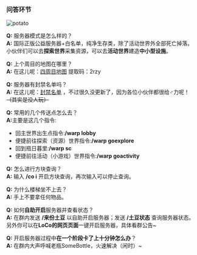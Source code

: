 ### 问答环节  

![potato](https://ae02.alicdn.com/kf/H6212ca90ea024b4784c571cc7d823ce1h.jpg)  

**Q:** 服务器模式是怎么样的？  
**A:** 国际正版公益服务器+白名单，纯净生存类，除了活动世界外全部死亡掉落。小伙伴们可以去**探索世界**采集资源，可以去**活动世界**建造**中小型设施**。  

**Q:** 上个周目的地图在哪里？  
**A:** 在这儿呢：[四周目地图](https://pan.baidu.com/s/1Ox_EPmQu2wNZVQbYg_Nv2Q) 提取码：2rzy  

**Q:** 服务器有封禁名单吗？  
**A:** 在这儿呢：[封禁名单](https://shimo.im/doc/ASQZK52LZqcRi1Mq?r=OR4O8R/) ，不过很久没更新了，因为各位小伙伴都很给♂力呢！~~（其实是没人玩）~~  

<p style='margin-bottom:0'><strong>Q:</strong> 常用的几个传送点怎么去？<br><strong>A:</strong>主要是这几个指令:</p>   

* 回主世界出生点指令:**/warp lobby**  
* 便捷前往探索（资源）世界指令:**/warp goexplore**  
* 回到瓶日暮里:**/warp sc**  
* 便捷前往活动（小游戏）世界指令:**/warp goactivity**  

**Q:** 怎么进行方块查询？  
**A:** 输入 **/co i** 开启方块查询，再次输入可以停止查询。  

**Q:** 为什么楼梯坐不上去？  
**A:** 手上不要拿任何物品。    

**Q:** 如何**自助开启**服务器并查看状态？  
**A:** 在群内发送 **/来份土豆** 以自助开启服务器；发送 **/土豆状态** 查询服务器状态。另外你可以在**LoCo的网页页面**一键开启服务器，具体看群公告~  

**Q:** 开启服务器过程中**在一个阶段卡了上十分钟怎么办**？  
**A:** 在群内大声呼喊老瓶SomeBottle，火速解决（闲时）~   
